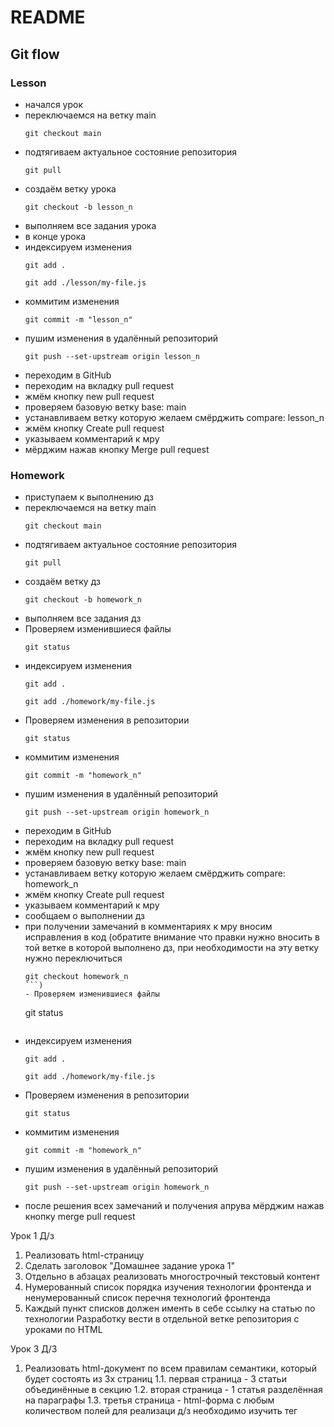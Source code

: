 # README

## Git flow

### Lesson

- начался урок
- переключаемся на ветку main
    ```
    git checkout main
    ```
- подтягиваем актуальное состояние репозитория
    ```
    git pull
    ```
- создаём ветку урока
    ```
    git checkout -b lesson_n
    ```
- выполняем все задания урока
- в конце урока
- индексируем изменения
    ```
    git add .
    ```
    ```
    git add ./lesson/my-file.js
    ```
- коммитим изменения
    ```
    git commit -m "lesson_n"
    ```
- пушим изменения в удалённый репозиторий
    ```
    git push --set-upstream origin lesson_n
    ```
- переходим в GitHub
- переходим на вкладку pull request
- жмём кнопку new pull request
- проверяем базовую ветку base: main
- устанавливаем ветку которую желаем смёрджить compare: lesson_n
- жмём кнопку Create pull request
- указываем комментарий к мру
- мёрджим нажав кнопку Merge pull request

### Homework

- приступаем к выполнению дз
- переключаемся на ветку main
    ```
    git checkout main
    ```
- подтягиваем актуальное состояние репозитория
    ```
    git pull
    ```
- создаём ветку дз
    ```
    git checkout -b homework_n
    ```
- выполняем все задания дз
- Проверяем изменившиеся файлы
    ```
    git status
    ```
- индексируем изменения
    ```
    git add .
    ```
    ```
    git add ./homework/my-file.js
    ```
- Проверяем изменения в репозитории
    ```
    git status
    ```
- коммитим изменения
    ```
    git commit -m "homework_n"
    ```
- пушим изменения в удалённый репозиторий
    ```
    git push --set-upstream origin homework_n
    ```
- переходим в GitHub
- переходим на вкладку pull request
- жмём кнопку new pull request
- проверяем базовую ветку base: main
- устанавливаем ветку которую желаем смёрджить compare: homework_n
- жмём кнопку Create pull request
- указываем комментарий к мру
- сообщаем о выполнении дз
- при получении замечаний в комментариях к мру вносим исправления в код
(обратите внимание что правки нужно вносить в той ветке в которой
выполнено дз, при необходимости на эту ветку нужно переключиться
    ```
    git checkout homework_n
    ```)
    - Проверяем изменившиеся файлы
    ```
    git status
    ```
- индексируем изменения
    ```
    git add .
    ```
    ```
    git add ./homework/my-file.js
    ```
- Проверяем изменения в репозитории
    ```
    git status
    ```
- коммитим изменения
    ```
    git commit -m "homework_n"
    ```
- пушим изменения в удалённый репозиторий
    ```
    git push --set-upstream origin homework_n
    ```
- после решения всех замечаний и получения апрува мёрджим нажав кнопку
merge pull request


Урок 1 Д/з
1. Реализовать html-страницу
2. Сделать заголовок "Домашнее задание урока 1"
3. Отдельно в абзацах реализовать многострочный текстовый контент
4. Нумерованный список порядка изучения технологии фронтенда и ненумерованный список перечня технологий фронтенда 
5. Каждый пункт списков должен именть в себе ссылку на статью по технологии
Разработку вести в отдельной ветке репозитория с уроками по HTML

Урок 3 Д/З
1. Реализовать html-документ по всем правилам семантики, который будет состоять из 3х страниц
1.1. первая страница - 3 статьи объединённые в секцию
1.2. вторая страница - 1 статья разделённая на параграфы
1.3. третья страница - html-форма с любым количеством полей
для реализаци д/з необходимо изучить тег <form action=""></form>